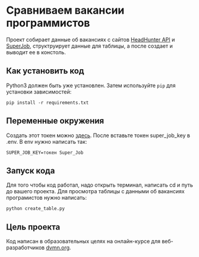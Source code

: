 # Сравниваем вакансии программистов
Проект собирает данные об вакансиях с сайтов [HeadHunter API](https://dev.hh.ru/) и [SuperJob](https://api.superjob.ru/), структруирует данные для таблицы, а после создает и выводит ее в констоль.

## Как установить код

Python3 должен быть уже установлен. 
Затем используйте `pip` для установки зависимостей:
```
pip install -r requirements.txt
```

## Переменные окружения
Создать этот токен можно [здесь](https://api.superjob.ru/). После вставьте токен super_job_key в .env.
В env нужно написать так:
```
SUPER_JOB_KEY=токен Super_Job
```

## Запуск кода
Для того чтобы код работал, надо открыть терминал, написать cd и путь до вашего проекта.
Для просмотра таблицы с данными об вакансиях програмистов нужно написать:
```
python create_table.py
```

## Цель проекта
Код написан в образовательных целях на онлайн-курсе для веб-разработчиков [dvmn.org](https://dvmn.org).